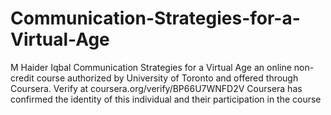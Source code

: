 # Communication-Strategies-for-a-Virtual-Age
M Haider Iqbal Communication Strategies for a Virtual Age an online non-credit course authorized by University of Toronto and offered through Coursera.
Verify at coursera.org/verify/BP66U7WNFD2V
Coursera has confirmed the identity of this individual and their participation in the course
